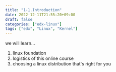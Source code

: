 ```yaml
---
title: "1-1.Introduction"
date: 2022-12-11T21:55:20+09:00
draft: false
categories: ["edx-linux"]
tags: ["edx", "Linux", "Kernel"]
---
```


we will learn...
1. linux foundation
2. logistics of this online course
3. choosing a linux distribution that's right for you
